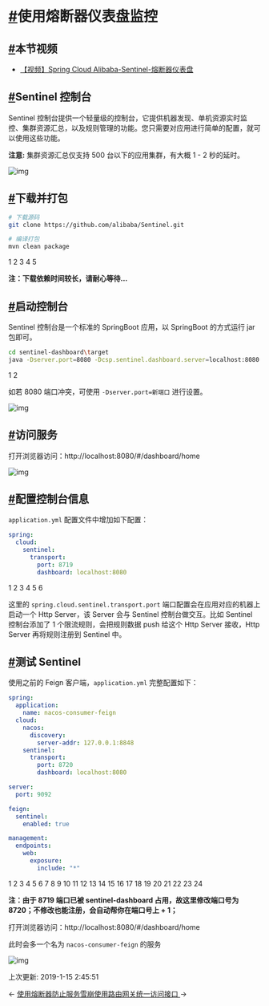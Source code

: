 # [#](https://funtl.com/zh/spring-cloud-alibaba/使用熔断器仪表盘监控.html#使用熔断器仪表盘监控)使用熔断器仪表盘监控

## [#](https://funtl.com/zh/spring-cloud-alibaba/使用熔断器仪表盘监控.html#本节视频)本节视频

- [【视频】Spring Cloud Alibaba-Sentinel-熔断器仪表盘](https://www.bilibili.com/video/av40734173/)

## [#](https://funtl.com/zh/spring-cloud-alibaba/使用熔断器仪表盘监控.html#sentinel-控制台)Sentinel 控制台

Sentinel 控制台提供一个轻量级的控制台，它提供机器发现、单机资源实时监控、集群资源汇总，以及规则管理的功能。您只需要对应用进行简单的配置，就可以使用这些功能。

**注意:** 集群资源汇总仅支持 500 台以下的应用集群，有大概 1 - 2 秒的延时。

![img](https://funtl.com/assets1/Lusifer_20190108023342.png)

## [#](https://funtl.com/zh/spring-cloud-alibaba/使用熔断器仪表盘监控.html#下载并打包)下载并打包

```bash
# 下载源码
git clone https://github.com/alibaba/Sentinel.git

# 编译打包
mvn clean package
```

1
2
3
4
5

**注：下载依赖时间较长，请耐心等待...**

## [#](https://funtl.com/zh/spring-cloud-alibaba/使用熔断器仪表盘监控.html#启动控制台)启动控制台

Sentinel 控制台是一个标准的 SpringBoot 应用，以 SpringBoot 的方式运行 jar 包即可。

```bash
cd sentinel-dashboard\target
java -Dserver.port=8080 -Dcsp.sentinel.dashboard.server=localhost:8080 -Dproject.name=sentinel-dashboard -jar sentinel-dashboard.jar
```

1
2

如若 8080 端口冲突，可使用 `-Dserver.port=新端口` 进行设置。

![img](https://funtl.com/assets1/Lusifer_20190108024018.png)

## [#](https://funtl.com/zh/spring-cloud-alibaba/使用熔断器仪表盘监控.html#访问服务)访问服务

打开浏览器访问：http://localhost:8080/#/dashboard/home

![img](https://funtl.com/assets1/Lusifer_20190108024151.png)

## [#](https://funtl.com/zh/spring-cloud-alibaba/使用熔断器仪表盘监控.html#配置控制台信息)配置控制台信息

`application.yml` 配置文件中增加如下配置：

```yaml
spring:
  cloud:
    sentinel:
      transport:
        port: 8719
        dashboard: localhost:8080
```

1
2
3
4
5
6

这里的 `spring.cloud.sentinel.transport.port` 端口配置会在应用对应的机器上启动一个 Http Server，该 Server 会与 Sentinel 控制台做交互。比如 Sentinel 控制台添加了 1 个限流规则，会把规则数据 push 给这个 Http Server 接收，Http Server 再将规则注册到 Sentinel 中。

## [#](https://funtl.com/zh/spring-cloud-alibaba/使用熔断器仪表盘监控.html#测试-sentinel)测试 Sentinel

使用之前的 Feign 客户端，`application.yml` 完整配置如下：

```yaml
spring:
  application:
    name: nacos-consumer-feign
  cloud:
    nacos:
      discovery:
        server-addr: 127.0.0.1:8848
    sentinel:
      transport:
        port: 8720
        dashboard: localhost:8080

server:
  port: 9092

feign:
  sentinel:
    enabled: true

management:
  endpoints:
    web:
      exposure:
        include: "*"
```

1
2
3
4
5
6
7
8
9
10
11
12
13
14
15
16
17
18
19
20
21
22
23
24

**注：由于 8719 端口已被 sentinel-dashboard 占用，故这里修改端口号为 8720；不修改也能注册，会自动帮你在端口号上 + 1；**

打开浏览器访问：http://localhost:8080/#/dashboard/home

此时会多一个名为 `nacos-consumer-feign` 的服务

![img](https://funtl.com/assets1/Lusifer_20190108025044.png)

上次更新: 2019-1-15 2:45:51

← [使用熔断器防止服务雪崩](https://funtl.com/zh/spring-cloud-alibaba/使用熔断器防止服务雪崩.html)[使用路由网关统一访问接口 ](https://funtl.com/zh/spring-cloud-alibaba/使用路由网关统一访问接口.html)→